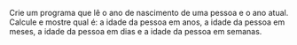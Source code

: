 Crie um programa que lê o ano de nascimento de uma pessoa e o ano atual. Calcule e
mostre qual é: a idade da pessoa em anos, a idade da pessoa em meses, a idade da
pessoa em dias e a idade da pessoa em semanas.